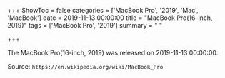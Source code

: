 +++
ShowToc = false
categories = ['MacBook Pro', '2019', 'Mac', 'MacBook']
date = 2019-11-13 00:00:00
title = "MacBook Pro(16-inch, 2019)"
tags = ['MacBook Pro', '2019']
summary = " "

+++

The MacBook Pro(16-inch, 2019) was released on 2019-11-13 00:00:00.

Source: `https://en.wikipedia.org/wiki/MacBook_Pro`

